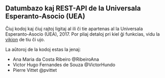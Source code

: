 ## Datumbazo kaj REST-API de la Universala Esperanto-Asocio (UEA)

Ĉiuj kodoj kaj ĉiuj rajtoj ligitaj al ili ĉi tie apartenas al la Universala Esperanto-Asocio (UEA), 2017. 
Por pliaj detaloj pri kiel ĝi funkcias, vidu la [vikion](https://github.com/RibeiroAna/datumbazoUEA/wiki) de tiu ĉi ujo.

La aǔtoroj de la kodoj estas la jenaj:
- Ana Maria da Costa Ribeiro @RibeiroAna
- Victor Hugo Fernandes de Souza @VictorHundo
- Pierre Vittet @pvittet

